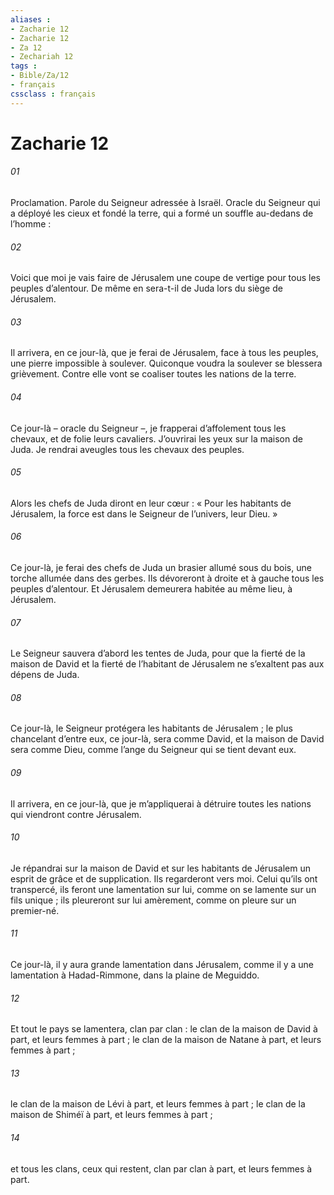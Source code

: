 ```yaml
---
aliases : 
- Zacharie 12
- Zacharie 12
- Za 12
- Zechariah 12
tags : 
- Bible/Za/12
- français
cssclass : français
---
```


# Zacharie 12

###### 01
Proclamation.
Parole du Seigneur adressée à Israël.
Oracle du Seigneur qui a déployé les cieux et fondé la terre, qui a formé un souffle au-dedans de l’homme :
###### 02
Voici que moi je vais faire de Jérusalem une coupe de vertige pour tous les peuples d’alentour. De même en sera-t-il de Juda lors du siège de Jérusalem.
###### 03
Il arrivera, en ce jour-là, que je ferai de Jérusalem, face à tous les peuples, une pierre impossible à soulever. Quiconque voudra la soulever se blessera grièvement. Contre elle vont se coaliser toutes les nations de la terre.
###### 04
Ce jour-là – oracle du Seigneur –, je frapperai d’affolement tous les chevaux, et de folie leurs cavaliers. J’ouvrirai les yeux sur la maison de Juda. Je rendrai aveugles tous les chevaux des peuples.
###### 05
Alors les chefs de Juda diront en leur cœur : « Pour les habitants de Jérusalem, la force est dans le Seigneur de l’univers, leur Dieu. »
###### 06
Ce jour-là, je ferai des chefs de Juda un brasier allumé sous du bois, une torche allumée dans des gerbes. Ils dévoreront à droite et à gauche tous les peuples d’alentour. Et Jérusalem demeurera habitée au même lieu, à Jérusalem.
###### 07
Le Seigneur sauvera d’abord les tentes de Juda, pour que la fierté de la maison de David et la fierté de l’habitant de Jérusalem ne s’exaltent pas aux dépens de Juda.
###### 08
Ce jour-là, le Seigneur protégera les habitants de Jérusalem ; le plus chancelant d’entre eux, ce jour-là, sera comme David, et la maison de David sera comme Dieu, comme l’ange du Seigneur qui se tient devant eux.
###### 09
Il arrivera, en ce jour-là, que je m’appliquerai à détruire toutes les nations qui viendront contre Jérusalem.
###### 10
Je répandrai sur la maison de David et sur les habitants de Jérusalem un esprit de grâce et de supplication. Ils regarderont vers moi. Celui qu’ils ont transpercé, ils feront une lamentation sur lui, comme on se lamente sur un fils unique ; ils pleureront sur lui amèrement, comme on pleure sur un premier-né.
###### 11
Ce jour-là, il y aura grande lamentation dans Jérusalem, comme il y a une lamentation à Hadad-Rimmone, dans la plaine de Meguiddo.
###### 12
Et tout le pays se lamentera, clan par clan :
le clan de la maison de David à part,
et leurs femmes à part ;
le clan de la maison de Natane à part,
et leurs femmes à part ;
###### 13
le clan de la maison de Lévi à part,
et leurs femmes à part ;
le clan de la maison de Shiméï à part,
et leurs femmes à part ;
###### 14
et tous les clans, ceux qui restent, clan par clan à part,
et leurs femmes à part.
